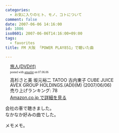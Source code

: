 ```yaml
---
categories:
  - お気に入りのヒト、モノ、コトについて
comment: false
date: 2007-06-06 14:16:00
id: 1086
iso8601: 2007-06-06T14:16:00+09:00
tags:
  - favorites
title: FM 大阪 「POWER PLAY851」で聴いた曲

---
```


<div class="entry-body">
  <div class="amazlet-box" style="margin-bottom:0px;">
    <div class="amazlet-image" style="float:left;"><a href="http://www.amazon.co.jp/exec/obidos/ASIN/B000O5B1GI/nqounet-22/ref=nosim/" name="amazletlink" id="amazletlink"></a></div>
    <div class="amazlet-info" style="float:left;margin-left:15px;line-height:120%">
      <div class="amazlet-name" style="margin-bottom:10px;line-height:120%"><a href="http://www.amazon.co.jp/exec/obidos/ASIN/B000O5B1GI/nqounet-22/ref=nosim/" name="amazletlink" id="amazletlink">旅人(DVD付)</a>
        <div class="amazlet-powered-date" style="font-size:7pt;margin-top:5px;font-family:verdana;line-height:120%">posted with <a href="http://app.amazlet.com/amazlet/" title="旅人(DVD付)">amazlet</a> on 07.06.06</div>
      </div>
      <div class="amazlet-detail">高杉さと美 坂元裕二 TATOO 古内東子 CUBE JUICE <br />AVEX GROUP HOLDINGS.(ADI)(M) (2007/06/06)<br />売り上げランキング: 78<br /></div>
      <div class="amazlet-link" style="margin-top: 5px"><a href="http://www.amazon.co.jp/exec/obidos/ASIN/B000O5B1GI/nqounet-22/ref=nosim/" name="amazletlink" id="amazletlink">Amazon.co.jp で詳細を見る</a></div>
    </div>
    <div class="amazlet-footer" style="clear: left"></div>
  </div>

  <p>会社の車で聴きました。<br />
    なかなか好みの曲でした。</p>

  <p>メモメモ。</p>
</div>
